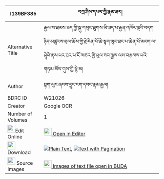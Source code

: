 |I139BF385|བཀྲ་ཤིས་དཔལ་གྱི་རྣམ་ཐར། 
| --- | --- 
|Alternative Title |རྒྱལ་བ་ཐམས་ཅད་ཀྱི་སྐུ་གསུང་ཐུགས་མི་ཟད་པ་རྒྱན་འཁོར་ལྔའི་བདག་ཉིད་མཚུངས་བྲལ་ཆོས་ཀྱི་རྗེ་རིན་པོ་ཆེ་སྟག་ལུང་ཐང་པ་ཆེན་པོ་མངག་ལ་ཤྲཱིའི་རྣམ་པར་ཐར་པ་ངོ་མཚར་གྱི་ཕུལ་ཟབ་རྒྱས་ལས་བརྩམས་པའི་གཏམ་མོས་གུས་ཀྱི་སྙེ་མ།
|Author| སྟག་ལུང་ཞབས་དྲུང་ངག་དབང་རྣམ་རྒྱལ།
|BDRC ID | W21026
|Creator | Google OCR
|Number of Volumes| 1
|<img width="25" src="https://img.icons8.com/color/25/000000/edit-property.png">Edit Online| [<img width="25" src="https://avatars.githubusercontent.com/u/45091458?s=200&v=4"> Open in Editor](http://editor.openpecha.org/I139BF385)
|<img width="25" src="https://img.icons8.com/fluent/48/000000/download-2.png"/>  Download | [![](https://img.icons8.com/color/20/000000/txt.png)Plain Text](https://github.com/Openpecha/I139BF385/releases/download/v1/tashipal_gyi_namtar_plain_I139BF385.zip), [![](https://img.icons8.com/color/20/000000/txt.png)Text with Pagination](https://github.com/Openpecha/I139BF385/releases/download/v1/tashipal_gyi_namtar_pages_I139BF385.zip)
|<img width="25" src="https://img.icons8.com/plasticine/100/000000/pictures-folder.png"/>  Source Images | [<img width="25" src="https://library.bdrc.io/icons/BUDA-small.svg"> Images of text file open in BUDA](https://library.bdrc.io/show/bdr:W21026)